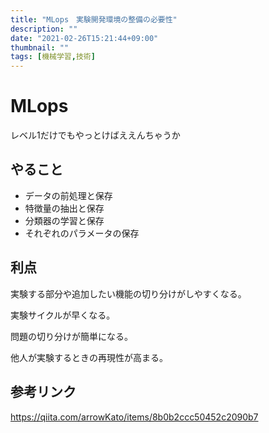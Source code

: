 ```yaml
---
title: "MLops　実験開発環境の整備の必要性"
description: ""
date: "2021-02-26T15:21:44+09:00"
thumbnail: ""
tags: [機械学習,技術]
---
```

# MLops
レベル1だけでもやっとけばええんちゃうか

## やること

- データの前処理と保存
- 特徴量の抽出と保存
- 分類器の学習と保存
- それぞれのパラメータの保存

## 利点

実験する部分や追加したい機能の切り分けがしやすくなる。

実験サイクルが早くなる。

問題の切り分けが簡単になる。

他人が実験するときの再現性が高まる。


## 参考リンク
https://qiita.com/arrowKato/items/8b0b2ccc50452c2090b7

